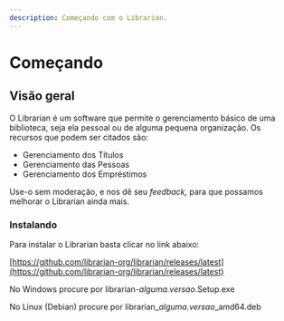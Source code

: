 ```yaml
---
description: Começando com o Librarian.
---
```


# Começando

## Visão geral

O Librarian é um software que permite o gerenciamento básico de uma biblioteca, seja ela pessoal ou de alguma pequena organização. Os recursos que podem ser citados são:

* Gerenciamento dos Títulos
* Gerenciamento das Pessoas
* Gerenciamento dos Empréstimos&#x20;

Use-o sem moderação, e nos dê seu _feedback,_ para que possamos melhorar o Librarian ainda mais.

### Instalando

Para instalar o Librarian basta clicar no link abaixo:

[https://github.com/librarian-org/librarian/releases/latest](https://github.com/librarian-org/librarian/releases/latest)

No Windows procure por librarian-_alguma.versao_.Setup.exe

No Linux (Debian) procure por librarian\__alguma.versao_\_amd64.deb
